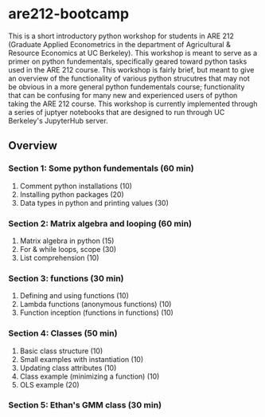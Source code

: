 # are212-bootcamp

This is a short introductory python workshop for students in ARE 212 (Graduate Applied Econometrics in the department of Agricultural & Resource Economics at UC Berkeley). This workshop is meant to serve as a primer on python fundementals, specifically geared toward python tasks used in the ARE 212 course. This workshop is fairly brief, but meant to give an overview of the functionality of various python strucutres that may not be obvious in a more general python fundementals course; functionality that can be confusing for many new and experienced users of python taking the ARE 212 course. This workshop is currently implemented through a series of juptyer notebooks that are designed to run through UC Berkeley's JupyterHub server.

## Overview
### Section 1: Some python fundementals (60 min)
1. Comment python installations (10)
2. Installing python packages (20)
3. Data types in python and printing values (30)

### Section 2: Matrix algebra and looping (60 min)
1. Matrix algebra in python (15)
2. For & while loops, scope (30)
3. List comprehension (10)

### Section 3: functions (30 min)
1. Defining and using functions (10)
2. Lambda functions (anonymous functions) (10)
3. Function inception (functions in functions) (10)

### Section 4: Classes (50 min)
1. Basic class structure (10)
2. Small examples with instantiation (10)
3. Updating class attributes (10)
4. Class example (minimizing a function) (10)
5. OLS example (20)

### Section 5: Ethan's GMM class (30 min)



